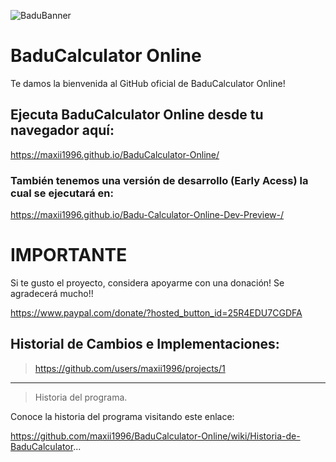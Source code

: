 ![BaduBanner](https://user-images.githubusercontent.com/18560836/233145663-92d514fd-cae1-41af-8e38-a9c18705d674.png)

# BaduCalculator Online

Te damos la bienvenida al GitHub oficial de BaduCalculator Online!

## Ejecuta BaduCalculator Online desde tu navegador aquí:

https://maxii1996.github.io/BaduCalculator-Online/

### También tenemos una versión de desarrollo (Early Acess) la cual se ejecutará en:

https://maxii1996.github.io/Badu-Calculator-Online-Dev-Preview-/


# IMPORTANTE 
Si te gusto el proyecto, considera apoyarme con una donación! Se agradecerá mucho!!

https://www.paypal.com/donate/?hosted_button_id=25R4EDU7CGDFA

## Historial de Cambios e Implementaciones:

> https://github.com/users/maxii1996/projects/1





***



> Historia del programa.

Conoce la historia del programa visitando este enlace:

https://github.com/maxii1996/BaduCalculator-Online/wiki/Historia-de-BaduCalculator...
